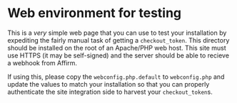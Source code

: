 # Web environment for testing

This is a *very* simple web page that you can use to test your installation
by expediting the fairly manual task of getting a `checkout_token`. This
directory should be installed on the root of an Apache/PHP web host. This site
must use HTTPS (it may be self-signed) and the server should be able to recieve
a webhook from Affirm.

If using this, please copy the `webconfig.php.default` to `webconfig.php` and
update the values to match your installation so that you can properly
authenticate the site integration side to harvest your `checkout_token`s.
